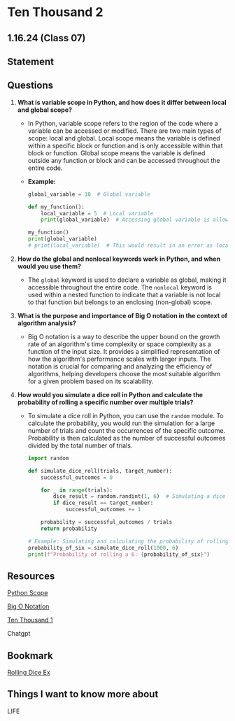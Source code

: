 # Ten Thousand 2

## 1.16.24 (Class 07)

## Statement

## Questions

1. **What is variable scope in Python, and how does it differ between local and global scope?**
   
   -  In Python, variable scope refers to the region of the code where a variable can be accessed or modified. There are two main types of scope: local and global. Local scope means the variable is defined within a specific block or function and is only accessible within that block or function. Global scope means the variable is defined outside any function or block and can be accessed throughout the entire code.

   - **Example:**
     ```python
     global_variable = 10  # Global variable

     def my_function():
         local_variable = 5  # Local variable
         print(global_variable)  # Accessing global variable is allowed

     my_function()
     print(global_variable)
     # print(local_variable)  # This would result in an error as local_variable is not accessible outside the function
     ```

2. **How do the global and nonlocal keywords work in Python, and when would you use them?**

   -  The `global` keyword is used to declare a variable as global, making it accessible throughout the entire code. The `nonlocal` keyword is used within a nested function to indicate that a variable is not local to that function but belongs to an enclosing (non-global) scope.

3. **What is the purpose and importance of Big O notation in the context of algorithm analysis?**

   -  Big O notation is a way to describe the upper bound on the growth rate of an algorithm's time complexity or space complexity as a function of the input size. It provides a simplified representation of how the algorithm's performance scales with larger inputs. The notation is crucial for comparing and analyzing the efficiency of algorithms, helping developers choose the most suitable algorithm for a given problem based on its scalability.

4. **How would you simulate a dice roll in Python and calculate the probability of rolling a specific number over multiple trials?**

   - To simulate a dice roll in Python, you can use the `random` module. To calculate the probability, you would run the simulation for a large number of trials and count the occurrences of the specific outcome. Probability is then calculated as the number of successful outcomes divided by the total number of trials.

     ```python
     import random

     def simulate_dice_roll(trials, target_number):
         successful_outcomes = 0

         for _ in range(trials):
             dice_result = random.randint(1, 6)  # Simulating a dice roll
             if dice_result == target_number:
                 successful_outcomes += 1

         probability = successful_outcomes / trials
         return probability

     # Example: Simulating and calculating the probability of rolling a 6 in 1000 trials
     probability_of_six = simulate_dice_roll(1000, 6)
     print(f"Probability of rolling a 6: {probability_of_six}")
     ```

## Resources

[Python Scope](https://realpython.com/python-scope-legb-rule/)

[Big O Notation](https://www.youtube.com/watch?v=dNorFNlDbX0)

[Ten Thousand 1](https://github.com/realpython)

Chatgpt

## Bookmark

[Rolling Dice Ex](https://web.archive.org/web/20220608035657/https://artofproblemsolving.com/wiki/index.php/Basic_Programming_With_Python#Random)

## Things I want to know more about

LIFE

